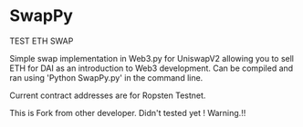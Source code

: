 # SwapPy

TEST ETH SWAP

Simple swap implementation in Web3.py for UniswapV2 allowing you to sell ETH for DAI as an introduction to Web3 development. Can be compiled and ran using 'Python SwapPy.py' in the command line.

Current contract addresses are for Ropsten Testnet.


This is Fork from other developer.
Didn't tested yet !
Warning.!!
